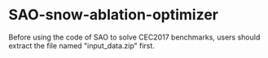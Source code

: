 # SAO-snow-ablation-optimizer
Before using the code of SAO to solve CEC2017 benchmarks, users should extract the file named "input_data.zip" first.
